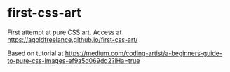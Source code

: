 # first-css-art
First attempt at pure CSS art. Access at https://agoldfreelance.github.io/first-css-art/

Based on tutorial at https://medium.com/coding-artist/a-beginners-guide-to-pure-css-images-ef9a5d069dd2?iHa=true
